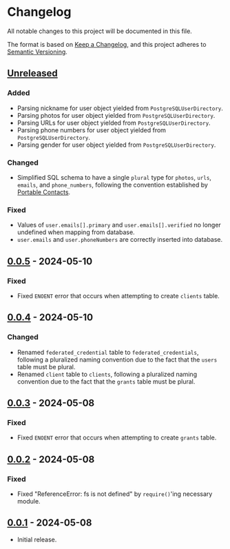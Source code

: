 # Changelog
All notable changes to this project will be documented in this file.

The format is based on [Keep a Changelog](https://keepachangelog.com/en/1.0.0/),
and this project adheres to [Semantic Versioning](https://semver.org/spec/v2.0.0.html).

## [Unreleased]
### Added
- Parsing nickname for user object yielded from `PostgreSQLUserDirectory`.
- Parsing photos for user object yielded from `PostgreSQLUserDirectory`.
- Parsing URLs for user object yielded from `PostgreSQLUserDirectory`.
- Parsing phone numbers for user object yielded from `PostgreSQLUserDirectory`.
- Parsing gender for user object yielded from `PostgreSQLUserDirectory`.

### Changed
- Simplified SQL schema to have a single `plural` type for `photos`, `urls`,
`emails`, and `phone_numbers`, following the convention established by [Portable Contacts](https://datatracker.ietf.org/doc/html/draft-smarr-vcarddav-portable-contacts-00).

### Fixed
- Values of `user.emails[].primary` and `user.emails[].verified` no longer undefined
when mapping from database.
- `user.emails` and `user.phoneNumbers` are correctly inserted into database.

## [0.0.5] - 2024-05-10
### Fixed
- Fixed `ENOENT` error that occurs when attempting to create `clients` table.

## [0.0.4] - 2024-05-10
### Changed
- Renamed `federated_credential` table to `federated_credentials`, following
a pluralized naming convention due to the fact that the `users` table must be
plural.
- Renamed `client` table to `clients`, following a pluralized naming convention
due to the fact that the `grants` table must be plural.

## [0.0.3] - 2024-05-08
### Fixed
- Fixed `ENOENT` error that occurs when attempting to create `grants` table.

## [0.0.2] - 2024-05-08
### Fixed
- Fixed "ReferenceError: fs is not defined" by `require()`'ing necessary
module.

## [0.0.1] - 2024-05-08

- Initial release.

[Unreleased]: https://github.com/authnomicon/postgresql/compare/v0.0.5...HEAD
[0.0.5]: https://github.com/authnomicon/postgresql/compare/v0.0.4...v0.0.5
[0.0.4]: https://github.com/authnomicon/postgresql/compare/v0.0.3...v0.0.4
[0.0.3]: https://github.com/authnomicon/postgresql/compare/v0.0.2...v0.0.3
[0.0.2]: https://github.com/authnomicon/postgresql/compare/v0.0.1...v0.0.2
[0.0.1]: https://github.com/authnomicon/postgresql/releases/tag/v0.0.1
